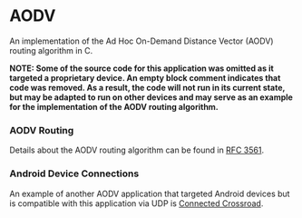 # AODV

An implementation of the Ad Hoc On-Demand Distance Vector (AODV) routing 
algorithm in C. 

**NOTE: Some of the source code for this application was omitted as it targeted
a proprietary device. An empty block comment indicates that code was removed. 
As a result, the code will not run in its current state, but may be adapted 
to run on other devices and may serve as an example for the implementation of 
the AODV routing algorithm.**

### AODV Routing

Details about the AODV routing algorithm can be found in 
[RFC 3561](https://tools.ietf.org/html/rfc3561).

### Android Device Connections

An example of another AODV application that targeted Android devices but is 
compatible with this application via UDP is 
[Connected Crossroad](https://github.com/fdfea/connected-crossroad).
